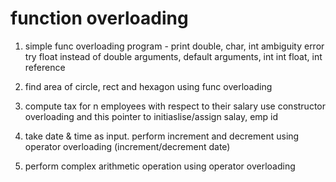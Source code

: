 # function overloading

1. simple func overloading program - print double, char, int 
ambiguity error
try float instead of double
arguments, default arguments, int int float, int
reference

2.  find area of circle, rect and hexagon using func overloading

3. compute tax for n employees with respect to their salary
use constructor overloading and this pointer to initiaslise/assign salay, emp id

4. take date & time as input. perform increment and decrement using operator overloading (increment/decrement date)

5. perform complex arithmetic operation using operator overloading